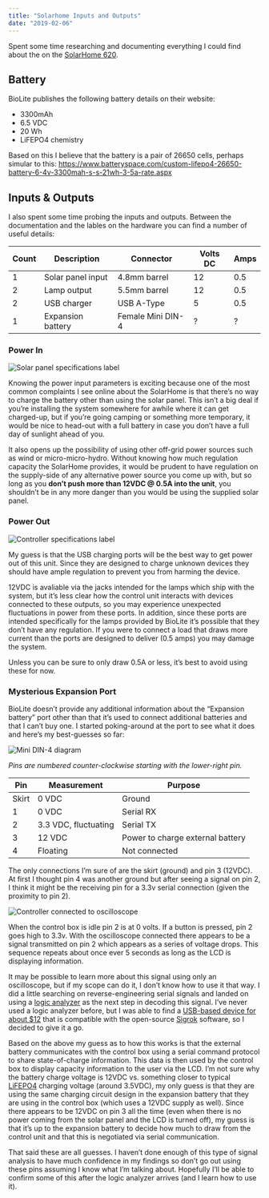 ```yaml
---
title: "Solarhome Inputs and Outputs"
date: "2019-02-06"
---
```


<div class="content">
<p>Spent some time researching and documenting everything I could find about the on the <a href="https://www.bioliteenergy.com/products/solarhome-620" target="_blank">SolarHome 620</a>.</p>
<h2 id="battery">Battery</h2>
<p>BioLite publishes the following battery details on their website:</p>
<ul>
<li>3300mAh</li>
<li>6.5 VDC</li>
<li>20 Wh</li>
<li>LiFEPO4 chemistry</li>
</ul>
<p>Based on this I believe that the battery is a pair of 26650 cells, perhaps simular to this: <a href="https://www.batteryspace.com/custom-lifepo4-26650-battery-6-4v-3300mah-s-s-21wh-3-5a-rate.aspx" target="_blank">https://www.batteryspace.com/custom-lifepo4-26650-battery-6-4v-3300mah-s-s-21wh-3-5a-rate.aspx</a></p>
<h2 id="inputs-outputs">Inputs &amp; Outputs</h2>
<p>I also spent some time probing the inputs and outputs.  Between the documentation and the lables on the hardware you can find a number of useful details:</p>
<table>
<thead>
<tr>
<th>Count</th>
<th>Description</th>
<th>Connector</th>
<th>Volts DC</th>
<th>Amps</th>
</tr>
</thead>
<tbody>
<tr>
<td>1</td>
<td>Solar panel input</td>
<td>4.8mm barrel</td>
<td>12</td>
<td>0.5</td>
</tr>
<tr>
<td>2</td>
<td>Lamp output</td>
<td>5.5mm barrel</td>
<td>12</td>
<td>0.5</td>
</tr>
<tr>
<td>2</td>
<td>USB charger</td>
<td>USB A-Type</td>
<td>5</td>
<td>0.5</td>
</tr>
<tr>
<td>1</td>
<td>Expansion battery</td>
<td>Female Mini DIN-4</td>
<td>?</td>
<td>?</td>
</tr>
</tbody>
</table>
<h3 id="power-in">Power In</h3>
<p><img alt="Solar panel specifications label" src="/solarhome_panel_specs.jpg"/></p>
<p>Knowing the power input parameters is exciting because one of the most common complaints I see online about the SolarHome is that there’s no way to charge the battery other than using the solar panel.  This isn’t a big deal if you’re installing the system somewhere for awhile where it can get charged-up, but if you’re going camping or something more temporary, it would be nice to head-out with a full battery in case you don’t have a full day of sunlight ahead of you.</p>
<p>It also opens up the possibility of using other off-grid power sources such as wind or micro-micro-hydro.  Without knowing how much regulation capacity the SolarHome provides, it would be prudent to have regulation on the supply-side of any alternative power source you come up with, but so long as you <strong>don’t push more than 12VDC @ 0.5A into the unit</strong>, you shouldn’t be in any more danger than you would be using the supplied solar panel.</p>
<h3 id="power-out">Power Out</h3>
<p><img alt="Controller specifications label" src="/solarhome_controller_specs.jpg"/></p>
<p>My guess is that the USB charging ports will be the best way to get power out of this unit.  Since they are designed to charge unknown devices they should have ample regulation to prevent you from harming the device.</p>
<p>12VDC is avaliable via the jacks intended for the lamps which ship with the system, but it’s less clear how the control unit interacts with devices connected to these outputs, so you may experience unexpected fluctuations in power from these ports.  In addition, since these ports are intended specifically for the lamps provided by BioLite it’s possible that they don’t have any regulation.  If you were to connect a load that draws more current than the ports are designed to deliver (0.5 amps) you may damage the system.</p>
<p>Unless you can be sure to only draw 0.5A or less, it’s best to avoid using these for now.</p>
<h3 id="mysterious-expansion-port">Mysterious Expansion Port</h3>
<p>BioLite doesn’t provide any additional information about the “Expansion battery” port other than that it’s used to connect additional batteries and that I can’t buy one.  I started poking-around at the port to see what it does and here’s my best-guesses so far:</p>
<p><img alt="Mini DIN-4 diagram" src="/1024px-MiniDIN-4_Diagram.svg.png"/></p>
<p><em>Pins are numbered counter-clockwise starting with the lower-right pin.</em></p>
<table>
<thead>
<tr>
<th>Pin</th>
<th>Measurement</th>
<th>Purpose</th>
</tr>
</thead>
<tbody>
<tr>
<td>Skirt</td>
<td>0 VDC</td>
<td>Ground</td>
</tr>
<tr>
<td>1</td>
<td>0 VDC</td>
<td>Serial RX</td>
</tr>
<tr>
<td>2</td>
<td>3.3 VDC, fluctuating</td>
<td>Serial TX</td>
</tr>
<tr>
<td>3</td>
<td>12 VDC</td>
<td>Power to charge external battery</td>
</tr>
<tr>
<td>4</td>
<td>Floating</td>
<td>Not connected</td>
</tr>
</tbody>
</table>
<p>The only connections I’m sure of are the skirt (ground) and pin 3 (12VDC).  At first I thought pin 4 was another ground but after seeing a signal on pin 2, I think it might be the receiving pin for a 3.3v serial connection (given the proximity to pin 2).</p>
<p><img alt="Controller connected to oscilloscope" src="/solarhome_oscope.jpg"/></p>
<p>When the control box is idle pin 2 is at 0 volts.  If a button is pressed, pin 2 goes high to 3.3v.  With the oscilloscope connected there appears to be a signal transmitted on pin 2 which appears as a series of voltage drops.  This sequence repeats about once ever 5 seconds as long as the LCD is displaying information.</p>
<p>It may be possible to learn more about this signal using only an oscilloscope, but if my scope can do it, I don’t know how to use it that way.  I did a little searching on reverse-engineering serial signals and landed on using a <a href="https://en.wikipedia.org/wiki/Logic_analyzer" target="_blank">logic analyzer</a> as the next step in decoding this signal.  I’ve never used a logic analyzer before, but I was able to find a <a href="https://www.amazon.com/gp/product/B077LSG5P2" target="_blank">USB-based device for about $12</a> that is compatible with the open-source <a href="https://sigrok.org" target="_blank">Sigrok</a> software, so I decided to give it a go.</p>
<p>Based on the above my guess as to how this works is that the external battery communicates with the control box using a serial command protocol to share state-of-charge information.  This data is then used by the control box to display capacity information to the user via the LCD.  I’m not sure why the battery charge voltage is 12VDC vs. something closer to typical <a href="https://en.wikipedia.org/wiki/Lithium_iron_phosphate_battery" target="_blank">LiFEPO4</a> charging voltage (around 3.5VDC), my only guess is that they are using the same charging circuit design in the expansion battery that they are using in the control box (which uses a 12VDC supply as well).  Since there appears to be 12VDC on pin 3 all the time (even when there is no power coming from the solar panel and the  LCD is turned off), my guess is that it’s up to the expansion battery to decide how much to draw from the control unit and that this is negotiated via serial communication.</p>
<p>That said these are all guesses.  I haven’t done enough of this type of signal analysis to have much confidence in my findings so don’t go out using these pins assuming I know what I’m talking about.  Hopefully I’ll be able to confirm some of this after the logic analyzer arrives (and I learn how to use it).</p>
</div>
